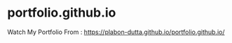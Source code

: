 # portfolio.github.io
Watch My Portfolio From : https://plabon-dutta.github.io/portfolio.github.io/
